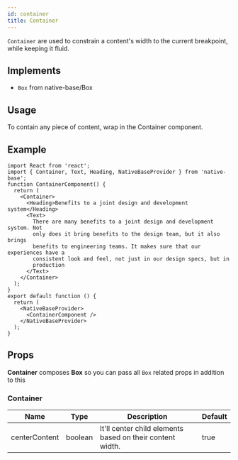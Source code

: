 ```yaml
---
id: container
title: Container
---
```


`Container` are used to constrain a content's width to the current breakpoint, while keeping it fluid.

## Implements

- `Box` from native-base/Box

## Usage

To contain any piece of content, wrap in the Container component.

## Example

```SnackPlayer name=Container%20Example
import React from 'react';
import { Container, Text, Heading, NativeBaseProvider } from 'native-base';
function ContainerComponent() {
  return (
    <Container>
      <Heading>Benefits to a joint design and development system</Heading>
      <Text>
        There are many benefits to a joint design and development system. Not
        only does it bring benefits to the design team, but it also brings
        benefits to engineering teams. It makes sure that our experiences have a
        consistent look and feel, not just in our design specs, but in
        production
      </Text>
    </Container>
  );
}
export default function () {
  return (
    <NativeBaseProvider>
      <ContainerComponent />
    </NativeBaseProvider>
  );
}
```

## Props

**Container** composes **Box** so you can pass all `Box` related props in addition to this

### Container

| Name          | Type    | Description                                               | Default |
| ------------- | ------- | --------------------------------------------------------- | ------- |
| centerContent | boolean | It'll center child elements based on their content width. | true    |
